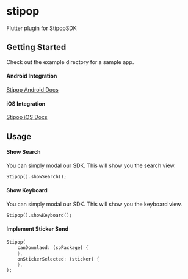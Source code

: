 # stipop

Flutter plugin for StipopSDK

## Getting Started

Check out the example directory for a sample app.

#### Android Integration

[Stipop Android Docs](https://docs.stipop.io/en/sdk/android/get-started/quick-start)

#### iOS Integration

[Stipop iOS Docs](https://docs.stipop.io/en/sdk/ios/get-started/quick-start)

## Usage

#### Show Search

You can simply modal our SDK. This will show you the search view.

```dart
Stipop().showSearch();
```

#### Show Keyboard

You can simply modal our SDK. This will show you the keyboard view.

```dart
Stipop().showKeyboard();
```

#### Implement Sticker Send

```dart
Stipop(
    canDownlaod: (spPackage) {        
    },
    onStickerSelected: (sticker) {        
    },
);
```